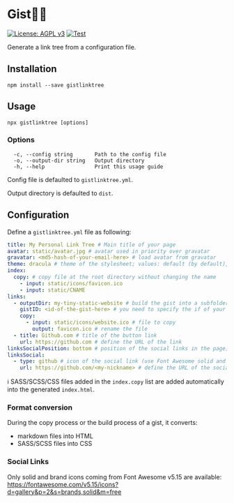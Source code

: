 # Gist🔗🌲

[![License: AGPL v3](https://img.shields.io/badge/License-AGPL%20v3-blue.svg)](https://www.gnu.org/licenses/agpl-3.0)
[![Test](https://github.com/GreatWizard/gistlinktree/actions/workflows/test.yml/badge.svg)](https://github.com/GreatWizard/gistlinktree/actions/workflows/test.yml)

Generate a link tree from a configuration file.

## Installation

```shell
npm install --save gistlinktree
```

## Usage

```shell
npx gistlinktree [options]
```

### Options

```shell
  -c, --config string       Path to the config file
  -o, --output-dir string   Output directory
  -h, --help                Print this usage guide
```

Config file is defaulted to `gistlinktree.yml`.

Output directory is defaulted to `dist`.

## Configuration

Define a `gistlinktree.yml` file as following:

```yaml
title: My Personal Link Tree # Main title of your page
avatar: static/avatar.jpg # avatar used in priority over gravatar
gravatar: <md5-hash-of-your-email-here> # load avatar from gravatar
theme: dracula # theme of the stylesheet; values: default (by default), dracula
index:
  copy: # copy file at the root directory without changing the name
    - input: static/icons/favicon.ico
    - input: static/CNAME
links:
  - outputDir: my-tiny-static-website # build the gist into a subfolder
    gistID: <id-of-the-gist-here> # you need to specify the if of your gist
    copy:
      - input: static/icons/website.ico # file to copy
        output: favicon.ico # rename the file
  - title: Github.com # title of the button link
    url: https://github.com # define the URL of the link
linksSocialPosition: bottom # position of the social links in the page; values: bottom (by default), top
linksSocial:
  - type: github # icon of the social link (use Font Awesome solid and brand icon names)
    url: https://github.com/<my-nickname> # define the URL of the social link
```

ℹ️ SASS/SCSS/CSS files added in the `index.copy` list are added automatically into the generated `index.html`.

### Format conversion

During the copy process or the build process of a gist, it converts:

- markdown files into HTML
- SASS/SCSS files into CSS

### Social Links

Only solid and brand icons coming from Font Awesome v5.15 are available: https://fontawesome.com/v5.15/icons?d=gallery&p=2&s=brands,solid&m=free
